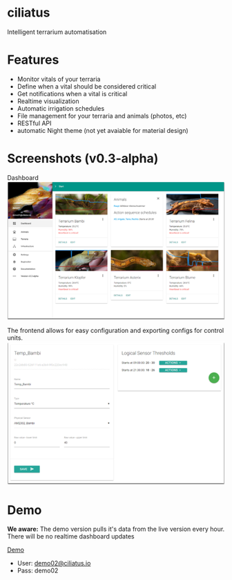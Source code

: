 # ciliatus
Intelligent terrarium automatisation

# Features

* Monitor vitals of your terraria
* Define when a vital should be considered critical
* Get notifications when a vital is critical
* Realtime visualization
* Automatic irrigation schedules
* File management for your terraria and animals (photos, etc)
* RESTful API
* automatic Night theme (not yet avaiable for material design)

# Screenshots (v0.3-alpha)
Dashboard
![Dashboard](/ciliatus_demo01.png?raw=true)

The frontend allows for easy configuration and exporting configs for control units.
![Configuration](/ciliatus_demo02.png?raw=true)

# Demo

**We aware:** The demo version pulls it's data from the live version every hour. There will be no realtime dashboard updates

[Demo](https://demo01.ciliatus.io)

* User: demo02@ciliatus.io
* Pass: demo02
